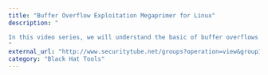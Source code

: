 ```yaml
---
title: "Buffer Overflow Exploitation Megaprimer for Linux"
description: "

In this video series, we will understand the basic of buffer overflows and understand how to exploit them on linux based systems. In later videos, we will also look at how to apply the same principles to Windows and other selected operating systems.
"
external_url: "http://www.securitytube.net/groups?operation=view&groupId=4"
category: "Black Hat Tools"
---
```

